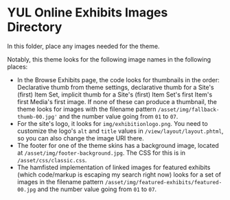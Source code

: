 # YUL Online Exhibits Images Directory

In this folder, place any images needed for the theme.

Notably, this theme looks for the following image names in the following places:
+ In the Browse Exhibits page, the code looks for thumbnails in the order: Declarative thumb from theme settings, declarative thumb for a Site's (first) Item Set, implicit thumb for a Site's (first) Item Set's first Item's first Media's first image. If none of these can produce a thumbnail, the theme looks for images with the filename pattern `/asset/img/fallback-thumb-00.jpg'` and the number value going from `01` to `07`.
+ For the site's logo, it looks for `img/exhibitionlogo.png`. You need to customize the logo's `alt` and `title` values in `/view/layout/layout.phtml`, so you can also change the image URI there.
+ The footer for one of the theme skins has a background image, located at `/asset/img/footer-background.jpg`. The CSS for this is in `/asset/css/classic.css`.
+ The hamfisted implementation of linked images for featured exhibits (which code/markup is escaping my search right now) looks for a set of images in the filename pattern `/asset/img/featured-exhibits/featured-00.jpg` and the number value going from `01` to `07`.